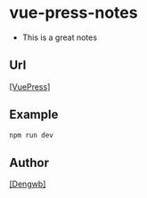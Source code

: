 # vue-press-notes

* This is a great notes

## Url
[[VuePress]](http://notes.dengwb.com)

## Example
``` bash
npm run dev
```

## Author
[[Dengwb]](http://www.dengwb.com/app/welcome.html)
